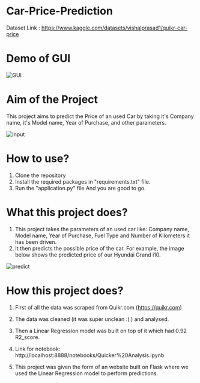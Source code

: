 # Car-Price-Prediction
Dataset Link : https://www.kaggle.com/datasets/vishalprasad1/quikr-car-price 

# Demo of GUI
![GUI](https://user-images.githubusercontent.com/122785587/236600995-0ff50435-93fc-40c8-93ae-de5dce01db06.png)

# Aim of the Project
This project aims to predict the Price of an used Car by taking it's Company name, it's Model name, Year of Purchase, and other parameters.

![input](https://user-images.githubusercontent.com/122785587/236601143-2c1eafa5-6329-4205-935c-679150e26f0a.png)

# How to use?
1. Clone the repository
2. Install the required packages in "requirements.txt" file.
3. Run the "application.py" file And you are good to go.

# What this project does?
1. This project takes the parameters of an used car like: Company name, Model name, Year of Purchase, Fuel Type and Number of Kilometers it has been driven.
2. It then predicts the possible price of the car. For example, the image below shows the predicted price of our Hyundai Grand i10.

![predict](https://user-images.githubusercontent.com/122785587/236601352-6c49d386-dfa3-4b75-86d9-c4aeed5c2183.png)

# How this project does?
1. First of all the data was scraped from Quikr.com (https://quikr.com)  

2. The data was cleaned (it was super unclean :( ) and analysed.

3. Then a Linear Regression model was built on top of it which had 0.92 R2_score.

4. Link for notebook:  http://localhost:8888/notebooks/Quicker%20Analysis.ipynb

5. This project was given the form of an website built on Flask where we used the Linear Regression model to perform predictions.
